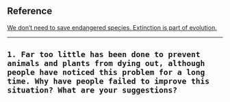 ## Reference
[We don’t need to save endangered species. Extinction is part of evolution.](https://www.washingtonpost.com/outlook/we-dont-need-to-save-endangered-species-extinction-is-part-of-evolution/2017/11/21/57fc5658-cdb4-11e7-a1a3-0d1e45a6de3d_story.html)

-----
## `1. Far too little has been done to prevent animals and plants from dying out, although people have noticed this problem for a long time. Why have people failed to improve this situation? What are your suggestions?`


